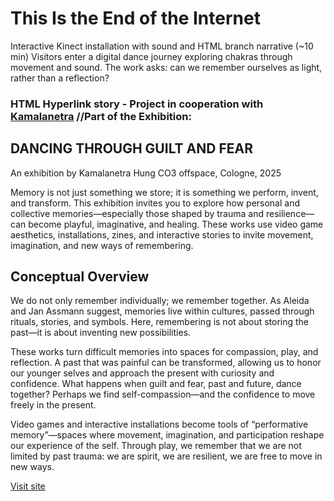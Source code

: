
# This Is the End of the Internet

Interactive Kinect installation with sound and HTML branch narrative (~10 min)
Visitors enter a digital dance journey exploring chakras through movement and
sound. The work asks: can we remember ourselves as light, rather than a
reflection?

### HTML Hyperlink story - Project in cooperation with [Kamalanetra](https://www.kamalanetrahung.com/) //Part of the Exhibition:

## DANCING THROUGH GUILT AND FEAR
An exhibition by Kamalanetra Hung
CO3 offspace, Cologne, 2025

Memory is not just something we store; it is something we perform, invent, and
transform. This exhibition invites you to explore how personal and collective
memories—especially those shaped by trauma and resilience—can become
playful, imaginative, and healing. These works use video game aesthetics,
installations, zines, and interactive stories to invite movement, imagination, and
new ways of remembering.

## Conceptual Overview 

We do not only remember individually; we remember together. As Aleida and
Jan Assmann suggest, memories live within cultures, passed through rituals,
stories, and symbols. Here, remembering is not about storing the past—it is
about inventing new possibilities.

These works turn difficult memories into spaces for compassion, play, and
reflection. A past that was painful can be transformed, allowing us to honor our
younger selves and approach the present with curiosity and confidence. What
happens when guilt and fear, past and future, dance together? Perhaps we find
self-compassion—and the confidence to move freely in the present.

Video games and interactive installations become tools of “performative
memory”—spaces where movement, imagination, and participation reshape our
experience of the self. Through play, we remember that we are not limited by
past trauma: we are spirit, we are resilient, we are free to move in new ways.


[Visit site](https://koproduktionslabor.github.io/this_is_the_end_of_the_internet/1start1.html)
